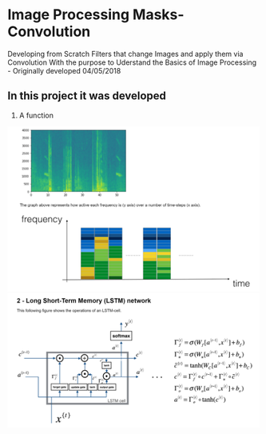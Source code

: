 # Image Processing Masks-Convolution

Developing from Scratch Filters that change Images and apply them via Convolution With the purpose to Uderstand the Basics of Image Processing - Originally developed 04/05/2018



## In this project it was developed 
1. A function 


<img src="Images/frequencyVoice.png" width="600">
<img src="Images/LSTM.png" width="600">


